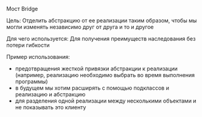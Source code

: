 Мост Bridge

Цель: Отделить абстракцию от ее реализации таким образом, чтобы мы могли изменять независимо друг от друга
и то и другое

Для чего используется: Для получения преимуществ наследования без потери гибкости

Пример использования: 
- предотвращения жесткой привязки абстракции к реализации (например, реализацию необходимо выбрать во время выполнения программы)
- в будущем мы хотим расширять с помощью подклассов и реализацию и абстракцию
- для разделения одной реализации между несколькими объектами и не показывать это клиенту